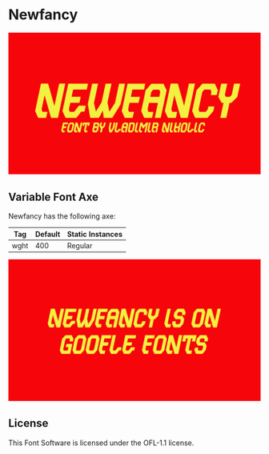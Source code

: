 # Newfancy
![Image](documents/image1.png)

## Variable Font Axe
Newfancy has the following axe:

  Tag | Default | Static Instances
--- | --- | ---
  wght | 400 | Regular
  
![Image](documents/image2.png)

## License

This Font Software is licensed under the OFL-1.1 license.
